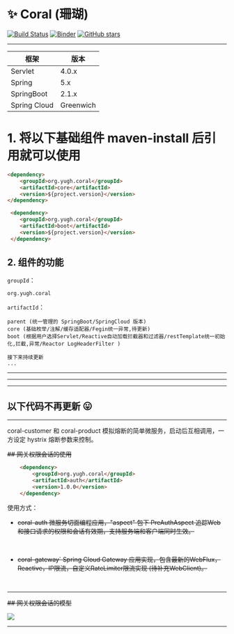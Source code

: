 # :sparkles: Coral (珊瑚) 

[![Build Status](https://travis-ci.org/yugenhai108/coral.svg?branch=master)](https://travis-ci.org/yugenhai108/coral)
[![Binder](https://mybinder.org/badge_logo.svg)](https://mybinder.org/v2/gh/yugenhai108/coral/master)
[![GitHub stars](https://img.shields.io/github/stars/yugenhai108/coral)](https://github.com/yugenhai108/coral/stargazers)

------

| 框架         | 版本      |
| ------------ | --------- |
| Servlet      | 4.0.x     |
| Spring       | 5.x       |
| SpringBoot   | 2.1.x     |
| Spring Cloud | Greenwich |


# 1. 将以下基础组件 maven-install 后引用就可以使用

```html
<dependency>
    <groupId>org.yugh.coral</groupId>
    <artifactId>core</artifactId>
    <version>${project.version}</version>
</dependency>

 <dependency>
    <groupId>org.yugh.coral</groupId>
    <artifactId>boot</artifactId>
    <version>${project.version}</version>
 </dependency>

```

## 2. 组件的功能
`groupId`：
```text
org.yugh.coral
```

`artifactId`：
```text
parent (统一管理的 SpringBoot/SpringCloud 版本)
core (基础枚举/注解/缓存适配器/Fegin统一异常,待更新)
boot (根据用户选择Servlet/Reactive自动加载拦截器和过滤器/restTemplate统一初始化,拦截,异常/Reactor LogHeaderFilter )

接下来持续更新
...

```

------
------
------

## 以下代码不再更新 :stuck_out_tongue:

***

coral-customer 和 coral-product 模拟熔断的简单微服务，启动后互相调用，一方设定 hystrix 熔断参数来控制。

~~## 网关权限会话的使用~~
```html
    <dependency>
        <groupId>org.yugh.coral</groupId>
        <artifactId>auth</artifactId>
        <version>1.0.0</version>
    </dependency>
```
使用方式：

* ~~coral-auth 微服务切面编程应用，"aspect" 包下 PreAuthAspect 追踪Web和接口请求的权限和会话有效期，支持服务端和客户端同时生效。~~
</br>

* ~~coral-gateway` Spring Cloud Gateway 应用实现，包含最新的WebFlux，Reactive，IP限流，自定义RateLimiter限流实现 (待补充WebClient)。~~
</br>

***

~~## 网关权限会话的模型~~

![](https://github.com/yugenhai108/coral/blob/master/about/gateway-sso.png)
</br>
***
